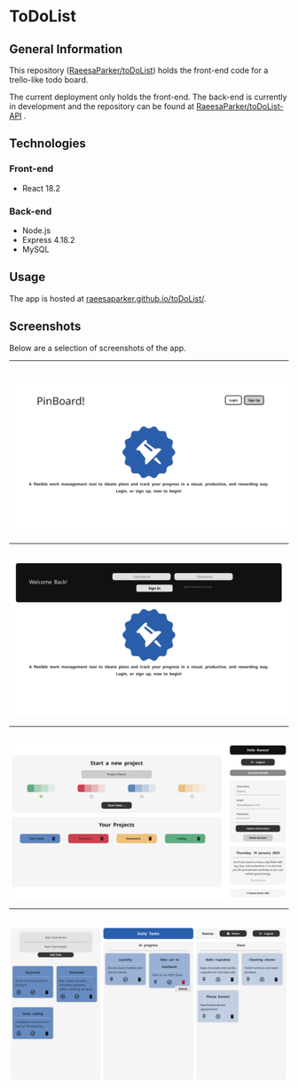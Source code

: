 # ToDoList

## General Information
This repository ([RaeesaParker/toDoList](https://github.com/RaeesaParker/toDoList)) holds the front-end code for a trello-like todo board. 

The current deployment only holds the front-end. The back-end is currently in development and the repository can be found at [RaeesaParker/toDoList-API](https://github.com/RaeesaParker/toDoList-API) . 

## Technologies

### Front-end
- React 18.2 

### Back-end 
- Node.js
- Express 4.18.2
- MySQL 

## Usage
The app is hosted at [raeesaparker.github.io/toDoList/](https://raeesaparker.github.io/toDoList/). 

## Screenshots
Below are a selection of screenshots of the app.
<br/>
<hr/>
<br/>
<img src="./src/assets/screenshots/1.png" width="700" /> 
<br/>
<hr/>
<br/>
<img src="./src/assets/screenshots/2.png" width="700"  />
<br/>
<hr/>
<br/>
<img src="./src/assets/screenshots/3.png" width="700"  /> 
<br/>
<hr/>
<br/>
<img src="./src/assets/screenshots/4.png" width="700"  />


<br> 

